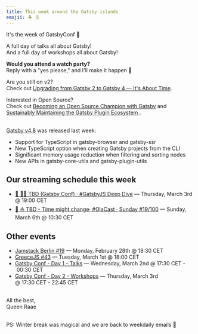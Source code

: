 ```yaml
---
title: This week around the Gatsby islands
emojii: 🏝 🗓
---
```


It's the week of GatsbyConf 🎉

A full day of talks all about Gatsby!  
And a full day of workshops all about Gatsby!

**Would you attend a watch party?**  
Reply with a "yes please," and I'll make it happen 🥂

Are you still on v2?  
Check out [Upgrading from Gatsby 2 to Gatsby 4 — It's About Time](https://gatsbyconf.com/khaled-garbaya/#details).

Interested in Open Source?  
Check out [Becoming an Open Source Champion with Gatsby](https://gatsbyconf.com/lennart-joergens/#details) and [Sustainably Maintaining the Gatsby Plugin Ecosystem
](https://gatsbyconf.com/alex-moon/#details).

&nbsp;  
[Gatsby v4.8](https://www.gatsbyjs.com/docs/reference/release-notes/v4.8/) was released last week:

- Support for TypeScript in gatsby-browser and gatsby-ssr
- New TypeScript option when creating Gatsby projects from the CLI
- Significant memory usage reduction when filtering and sorting nodes
- New APIs in gatsby-core-utils and gatsby-plugin-utils

## Our streaming schedule this week

- [🔴 🏴‍☠️ TBD (Gatsby Conf) · #GatsbyJS Deep Dive](https://youtu.be/BzigfV2BiIE)&nbsp;—&nbsp;Thursday, March 3rd @&nbsp;19:00&nbsp;CET
- [🔴 ⛵ TBD - Time might change· #OlaCast · Sunday #19/100](https://youtu.be/QMtXZRviiqE)&nbsp;—&nbsp;Sunday, March 6th @&nbsp;10:30&nbsp;CET

## Other events

- [Jamstack Berlin #19](https://www.meetup.com/jamstack_berlin/events/282051742)&nbsp;—&nbsp;Monday, February 28th @&nbsp;18:30&nbsp;CET
- [GreeceJS #43](https://www.meetup.com/GreeceJS/events/283770374)&nbsp;—&nbsp;Tuesday, March 1st @&nbsp;18:00&nbsp;CET
- [Gatsby Conf - Day 1 - Talks](https://gatsbyconf.com/)&nbsp;—&nbsp;Wednesday, March 2nd @&nbsp;17:30&nbsp;CET&nbsp;-&nbsp;00:30&nbsp;CET
- [Gatsby Conf - Day 2 - Workshops](https://gatsbyconf.com/)&nbsp;—&nbsp;Thursday, March 3rd @&nbsp;17:30&nbsp;CET&nbsp;-&nbsp;22:45&nbsp;CET

&nbsp;  
All the best,  
Queen Raae

&nbsp;  
PS: Winter break was magical and we are back to weekdaily emails 🎉
